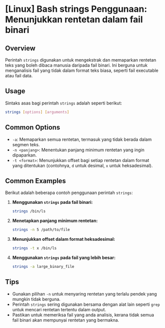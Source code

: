 # [Linux] Bash strings Penggunaan: Menunjukkan rentetan dalam fail binari

## Overview
Perintah `strings` digunakan untuk mengekstrak dan memaparkan rentetan teks yang boleh dibaca manusia daripada fail binari. Ini berguna untuk menganalisis fail yang tidak dalam format teks biasa, seperti fail executable atau fail data.

## Usage
Sintaks asas bagi perintah `strings` adalah seperti berikut:

```bash
strings [options] [arguments]
```

## Common Options
- `-a`: Memaparkan semua rentetan, termasuk yang tidak berada dalam segmen teks.
- `-n <panjang>`: Menentukan panjang minimum rentetan yang ingin dipaparkan.
- `-t <format>`: Menunjukkan offset bagi setiap rentetan dalam format yang ditentukan (contohnya, `d` untuk desimal, `x` untuk heksadesimal).

## Common Examples
Berikut adalah beberapa contoh penggunaan perintah `strings`:

1. **Menggunakan `strings` pada fail binari:**
   ```bash
   strings /bin/ls
   ```

2. **Menetapkan panjang minimum rentetan:**
   ```bash
   strings -n 5 /path/to/file
   ```

3. **Menunjukkan offset dalam format heksadesimal:**
   ```bash
   strings -t x /bin/ls
   ```

4. **Menggunakan `strings` pada fail yang lebih besar:**
   ```bash
   strings -a large_binary_file
   ```

## Tips
- Gunakan pilihan `-n` untuk menyaring rentetan yang terlalu pendek yang mungkin tidak berguna.
- Perintah `strings` sering digunakan bersama dengan alat lain seperti `grep` untuk mencari rentetan tertentu dalam output.
- Pastikan untuk memeriksa fail yang anda analisis, kerana tidak semua fail binari akan mempunyai rentetan yang bermakna.